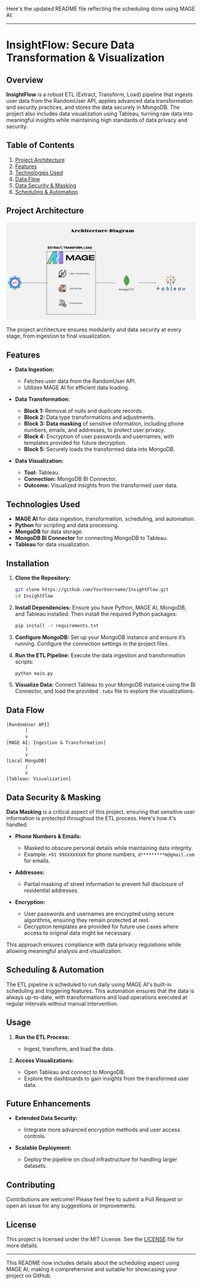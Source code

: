 Here's the updated README file reflecting the scheduling done using MAGE AI:

---

# InsightFlow: Secure Data Transformation & Visualization

## Overview

**InsightFlow** is a robust ETL (Extract, Transform, Load) pipeline that ingests user data from the RandomUser API, applies advanced data transformation and security practices, and stores the data securely in MongoDB. The project also includes data visualization using Tableau, turning raw data into meaningful insights while maintaining high standards of data privacy and security.

## Table of Contents

1. [Project Architecture](#project-architecture)
2. [Features](#features)
3. [Technologies Used](#technologies-used)
4. [Data Flow](#data-flow)
5. [Data Security & Masking](#data-security--masking)
6. [Scheduling & Automation](#scheduling--automation)


## Project Architecture

![Architecture Diagram](https://github.com/DivineSamOfficial/InsightFlow-Secure-Data-Transformation-Visualization/blob/main/Assets/ArchDiag.jpg)

The project architecture ensures modularity and data security at every stage, from ingestion to final visualization.

## Features

- **Data Ingestion:** 
  - Fetches user data from the RandomUser API.
  - Utilizes MAGE AI for efficient data loading.

- **Data Transformation:**
  - **Block 1:** Removal of nulls and duplicate records.
  - **Block 2:** Data type transformations and adjustments.
  - **Block 3:** **Data masking** of sensitive information, including phone numbers, emails, and addresses, to protect user privacy.
  - **Block 4:** Encryption of user passwords and usernames, with templates provided for future decryption.
  - **Block 5:** Securely loads the transformed data into MongoDB.

- **Data Visualization:**
  - **Tool:** Tableau.
  - **Connection:** MongoDB BI Connector.
  - **Outcome:** Visualized insights from the transformed user data.

## Technologies Used

- **MAGE AI** for data ingestion, transformation, scheduling, and automation.
- **Python** for scripting and data processing.
- **MongoDB** for data storage.
- **MongoDB BI Connector** for connecting MongoDB to Tableau.
- **Tableau** for data visualization.

## Installation

1. **Clone the Repository:**
   ```bash
   git clone https://github.com/YourUsername/InsightFlow.git
   cd InsightFlow
   ```

2. **Install Dependencies:**
   Ensure you have Python, MAGE AI, MongoDB, and Tableau installed. Then install the required Python packages:
   ```bash
   pip install -r requirements.txt
   ```

3. **Configure MongoDB:**
   Set up your MongoDB instance and ensure it’s running. Configure the connection settings in the project files.

4. **Run the ETL Pipeline:**
   Execute the data ingestion and transformation scripts:
   ```bash
   python main.py
   ```

5. **Visualize Data:**
   Connect Tableau to your MongoDB instance using the BI Connector, and load the provided `.twbx` file to explore the visualizations.

## Data Flow

```plaintext
[RandomUser API]
       |
       v
[MAGE AI: Ingestion & Transformation]
       |
       v
[Local MongoDB]
       |
       v
[Tableau: Visualization]
```

## Data Security & Masking

**Data Masking** is a critical aspect of this project, ensuring that sensitive user information is protected throughout the ETL process. Here's how it's handled:

- **Phone Numbers & Emails:** 
  - Masked to obscure personal details while maintaining data integrity.
  - Example: `+91 99XXXXXXXX` for phone numbers, `d*********m@gmail.com` for emails.
  
- **Addresses:**
  - Partial masking of street information to prevent full disclosure of residential addresses.
  
- **Encryption:**
  - User passwords and usernames are encrypted using secure algorithms, ensuring they remain protected at rest.
  - Decryption templates are provided for future use cases where access to original data might be necessary.

This approach ensures compliance with data privacy regulations while allowing meaningful analysis and visualization.

## Scheduling & Automation

The ETL pipeline is scheduled to run daily using MAGE AI's built-in scheduling and triggering features. This automation ensures that the data is always up-to-date, with transformations and load operations executed at regular intervals without manual intervention.

## Usage

1. **Run the ETL Process:**
   - Ingest, transform, and load the data.
  
2. **Access Visualizations:**
   - Open Tableau and connect to MongoDB.
   - Explore the dashboards to gain insights from the transformed user data.

## Future Enhancements

- **Extended Data Security:** 
  - Integrate more advanced encryption methods and user access controls.
  
- **Scalable Deployment:** 
  - Deploy the pipeline on cloud infrastructure for handling larger datasets.

## Contributing

Contributions are welcome! Please feel free to submit a Pull Request or open an issue for any suggestions or improvements.

## License

This project is licensed under the MIT License. See the [LICENSE](LICENSE) file for more details.

---

This README now includes details about the scheduling aspect using MAGE AI, making it comprehensive and suitable for showcasing your project on GitHub.
